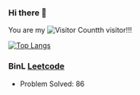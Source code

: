 ### Hi there 👋

You are my ![Visitor Count](https://profile-counter.glitch.me/BinL233/count.svg)th visitor!!!

[![Top Langs](https://github-readme-stats.vercel.app/api/top-langs/?username=BinL233)](https://github.com/BinL233/github-readme-stats)

### BinL [Leetcode](https://leetcode.cn/u/binl233/)

* Problem Solved: 86
